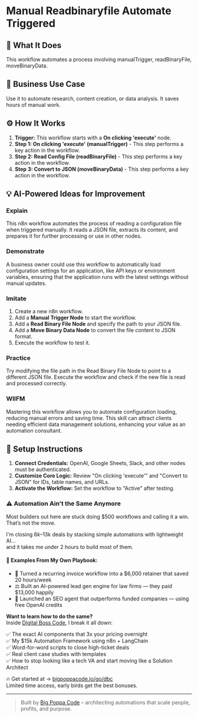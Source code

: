 # Manual Readbinaryfile Automate Triggered

## 🚀 What It Does
This workflow automates a process involving manualTrigger, readBinaryFile, moveBinaryData.

## 💼 Business Use Case
Use it to automate research, content creation, or data analysis. It saves hours of manual work.

## ⚙️ How It Works
1.  **Trigger:** This workflow starts with a **On clicking 'execute'** node.
2. **Step 1: On clicking 'execute' (manualTrigger)** - This step performs a key action in the workflow.
3. **Step 2: Read Config File (readBinaryFile)** - This step performs a key action in the workflow.
4. **Step 3: Convert to JSON (moveBinaryData)** - This step performs a key action in the workflow.

## 💡 AI-Powered Ideas for Improvement
### Explain
This n8n workflow automates the process of reading a configuration file when triggered manually. It reads a JSON file, extracts its content, and prepares it for further processing or use in other nodes.

### Demonstrate
A business owner could use this workflow to automatically load configuration settings for an application, like API keys or environment variables, ensuring that the application runs with the latest settings without manual updates.

### Imitate
1. Create a new n8n workflow.
2. Add a **Manual Trigger Node** to start the workflow.
3. Add a **Read Binary File Node** and specify the path to your JSON file.
4. Add a **Move Binary Data Node** to convert the file content to JSON format.
5. Execute the workflow to test it.

### Practice
Try modifying the file path in the Read Binary File Node to point to a different JSON file. Execute the workflow and check if the new file is read and processed correctly.

### WIIFM
Mastering this workflow allows you to automate configuration loading, reducing manual errors and saving time. This skill can attract clients needing efficient data management solutions, enhancing your value as an automation consultant.

## 🔧 Setup Instructions
1. **Connect Credentials:** OpenAI, Google Sheets, Slack, and other nodes must be authenticated.
2. **Customize Core Logic:** Review "On clicking 'execute'" and "Convert to JSON" for IDs, table names, and URLs.
3. **Activate the Workflow:** Set the workflow to "Active" after testing.

### ⚠️ Automation Ain’t the Same Anymore

Most builders out here are stuck doing $500 workflows and calling it a win.  
That’s not the move.  

I'm closing $6k–$13k deals by stacking simple automations with lightweight AI...  
and it takes me under 2 hours to build most of them.

#### 🧠 Examples From My Own Playbook:
- 🔁 Turned a recurring invoice workflow into a $6,000 retainer that saved 20 hours/week  
- ⚖️ Built an AI-powered lead gen engine for law firms — they paid $13,000 happily  
- 🚀 Launched an SEO agent that outperforms funded companies — using free OpenAI credits  

**Want to learn how to do the same?**  
Inside [Digital Boss Code](https://bigpoppacode.io/go/dbc), I break it all down:

✅ The exact AI components that 3x your pricing overnight  
✅ My $15k Automation Framework using n8n + LangChain  
✅ Word-for-word scripts to close high-ticket deals  
✅ Real client case studies with templates  
✅ How to stop looking like a tech VA and start moving like a Solution Architect  

🔥 Get started at → [bigpoppacode.io/go/dbc](https://bigpoppacode.io/go/dbc)  
Limited time access, early birds get the best bonuses.

---
> Built by [Big Poppa Code](https://bigpoppacode.io) – architecting automations that scale people, profits, and purpose.
